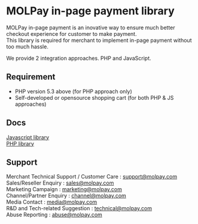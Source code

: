 MOLPay in-page payment library
===============================

MOLPay in-page payment is an inovative way to ensure much better checkout experience for customer to make payment.  
This library is required for merchant to implement in-page payment without too much hassle.

We provide 2 integration approaches. PHP and JavaScript.

Requirement
-----------
- PHP version 5.3 above (for PHP approach only)
- Self-developed or opensource shopping cart (for both PHP & JS approaches)


Docs
-------------
[Javascript library]()  
[PHP library]()


Support
-------
Merchant Technical Support / Customer Care : support@molpay.com <br>
Sales/Reseller Enquiry : sales@molpay.com <br>
Marketing Campaign : marketing@molpay.com <br>
Channel/Partner Enquiry : channel@molpay.com <br>
Media Contact : media@molpay.com <br>
R&D and Tech-related Suggestion : technical@molpay.com <br>
Abuse Reporting : abuse@molpay.com

